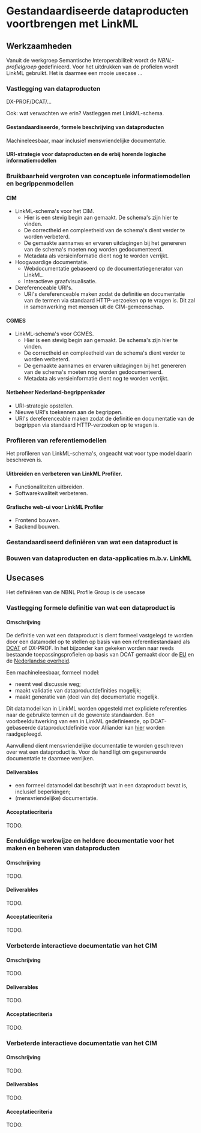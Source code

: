 # Gestandaardiseerde dataproducten voortbrengen met LinkML

## Werkzaamheden
Vanuit de werkgroep Semantische Interoperabiliteit wordt de *NBNL-profielgroep* gedefinieerd. Voor het uitdrukken van de profielen wordt LinkML gebruikt. Het is daarmee een mooie usecase ...

### Vastlegging van dataproducten
DX-PROF/DCAT/...

Ook: wat verwachten we erin? Vastleggen met LinkML-schema.

#### Gestandaardiseerde, formele beschrijving van dataproducten
Machineleesbaar, maar inclusief mensvriendelijke documentatie.

#### URI-strategie voor dataproducten en de erbij horende logische informatiemodellen

### Bruikbaarheid vergroten van conceptuele informatiemodellen en begrippenmodellen

#### CIM
* LinkML-schema's voor het CIM.
    * Hier is een stevig begin aan gemaakt. De schema's zijn hier te vinden.
    * De correctheid en compleetheid van de schema's dient verder te worden verbeterd.
    * De gemaakte aannames en ervaren uitdagingen bij het genereren van de schema's moeten nog worden gedocumenteerd.
    * Metadata als versieinformatie dient nog te worden verrijkt.
* Hoogwaardige documentatie.
    * Webdocumentatie gebaseerd op de documentatiegenerator van LinkML.
    * Interactieve graafvisualisatie.
* Dereferenceable URI's.
    * URI's dereferenceable maken zodat de definitie en documentatie van de termen via standaard HTTP-verzoeken op te vragen is. Dit zal in samenwerking met mensen uit de CIM-gemeenschap.

#### CGMES
* LinkML-schema's voor CGMES.
    * Hier is een stevig begin aan gemaakt. De schema's zijn hier te vinden.
    * De correctheid en compleetheid van de schema's dient verder te worden verbeterd.
    * De gemaakte aannames en ervaren uitdagingen bij het genereren van de schema's moeten nog worden gedocumenteerd.
    * Metadata als versieinformatie dient nog te worden verrijkt.

#### Netbeheer Nederland-begrippenkader
* URI-strategie opstellen.
* Nieuwe URI's toekennen aan de begrippen.
* URI's dereferenceable maken zodat de definitie en documentatie van de begrippen via standaard HTTP-verzoeken op te vragen is.

### Profileren van referentiemodellen
Het profileren van LinkML-schema's, ongeacht wat voor type model daarin beschreven is.

#### Uitbreiden en verbeteren van LinkML Profiler.
* Functionaliteiten uitbreiden.
* Softwarekwaliteit verbeteren.

#### Grafische web-ui voor LinkML Profiler
* Frontend bouwen.
* Backend bouwen.

### Gestandaardiseerd definiëren van wat een dataproduct is

### Bouwen van dataproducten en data-applicaties m.b.v. LinkML

## Usecases
Het definiëren van de NBNL Profile Group is de usecase


### Vastlegging formele definitie van wat een dataproduct is

#### Omschrijving
De definitie van wat een dataproduct is dient formeel vastgelegd te worden door een datamodel op te stellen op basis van een referentiestandaard als [DCAT](https://www.w3.org/TR/vocab-dcat-3/) of DX-PROF. In het bijzonder kan gekeken worden naar reeds bestaande toepassingsprofielen op basis van DCAT gemaakt door de [EU](https://semiceu.github.io/DCAT-AP/releases/3.0.0/) en de [Nederlandse overheid](https://data.overheid.nl/en/ondersteuning/open-data/dcat).

Een machineleesbaar, formeel model:
* neemt veel discussie weg;
* maakt validatie van dataproductdefinities mogelijk;
* maakt generatie van (deel van de) documentatie mogelijk.

Dit datamodel kan in LinkML worden opgesteld met expliciete referenties naar de gebruikte termen uit de gewenste standaarden. Een voorbeelduitwerking van een in LinkML gedefinieerde, op DCAT-gebaseerde dataproductdefinitie voor Alliander kan [hier](https://github.com/Alliander/aim--dataproduct) worden raadgepleegd.

Aanvullend dient mensvriendelijke documentatie te worden geschreven over wat een dataproduct is. Voor de hand ligt om gegenereerde documentatie te daarmee verrijken.

#### Deliverables

* een formeel datamodel dat beschrijft wat in een dataproduct bevat is, inclusief beperkingen;
* (mensvriendelijke) documentatie.

#### Acceptatiecriteria
TODO.


### Eenduidige werkwijze en heldere documentatie voor het maken en beheren van dataproducten

#### Omschrijving
TODO.

#### Deliverables
TODO.

#### Acceptatiecriteria
TODO.


### Verbeterde interactieve documentatie van het CIM

#### Omschrijving
TODO.

#### Deliverables
TODO.

#### Acceptatiecriteria
TODO.


### Verbeterde interactieve documentatie van het CIM

#### Omschrijving
TODO.

#### Deliverables
TODO.

#### Acceptatiecriteria
TODO.

